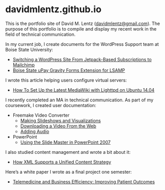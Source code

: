 # davidmlentz.github.io
This is the portfolio site of David M. Lentz (davidmlentz@gmail.com). The purpose of this portfolio is to compile and display my recent work in the field of technical communication.

In my current job, I create documents for the WordPress Support team at Boise State University:
* [Switching a WordPress Site From Jetpack-Based Subscriptions to Mailchimp](https://github.com/OITWPsupport/documentation/blob/master/Moving%20Site%20Subscriptions%20to%20Mailchimp.md)
* [Boise State uPay Gravity Forms Extension for LSAMP](https://github.com/OITWPsupport/boise-state-uPay-Gravity-Forms-Extension-for-LSAMP/blob/master/docs/developerhowto.md)

I wrote this article helping users configure virtual servers:
* [How To Set Up the Latest MediaWiki with Lighttpd on Ubuntu 14.04](https://github.com/davidmlentz/davidmlentz.github.io/blob/master/How%20To%20Set%20Up%20the%20Latest%20MediaWiki%20with%20Lighttpd%20on%20Ubuntu%2014.04.md)

I recently completed an MA in technical communication. As part of my coursework, I created user documentation:
* Freemake Video Converter
    * [Making Slideshows and Visualizations](http://davidmlentz.github.io/software_procedures1.html)
    * [Downloading a Video From the Web](http://davidmlentz.github.io/software_procedures2.html)
    * [Adding Audio](http://davidmlentz.github.io/software_procedures3.html)
* PowerPoint
    * [Using the Slide Master in PowerPoint 2007](http://davidmlentz.github.io/PowerPoint.pdf)

I also studied content management and wrote a bit about it:
* [How XML Supports a Unified Content Strategy](http://davidmlentz.github.io/HowXMLSupportsaUnifiedContentStrategy.pdf)

Here’s a white paper I wrote as a final project one semester:
* [Telemedicine and Business Efficiency: Improving Patient Outcomes](http://davidmlentz.github.io/white_paper.pdf)
